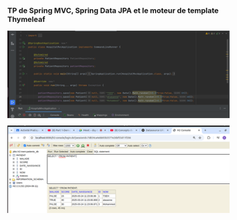### TP  de Spring MVC, Spring Data JPA et le moteur de template Thymeleaf


![entite](./captureDEcran/test10.png)

![test](./captureDEcran/test11.png)